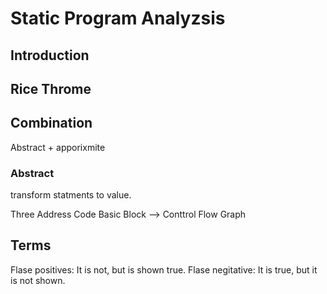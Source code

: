 # Static Program Analyzsis

## Introduction

## Rice Throme

## Combination

Abstract + apporixmite

### Abstract

transform statments to value.

Three Address Code
Basic Block --> Conttrol Flow Graph

## Terms

Flase positives: It is not, but is shown true.
Flase negitative: It is true, but it is not shown.
